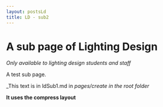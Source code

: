 ```yaml
---
layout: postsLd
title: LD - sub2
---
```

# A sub page of Lighting Design

*_Only available to lighting design students and staff_*

A test sub page.

_This text is in ldSub1.md in _pages/create in the root folder_

**It uses the compress layout**
